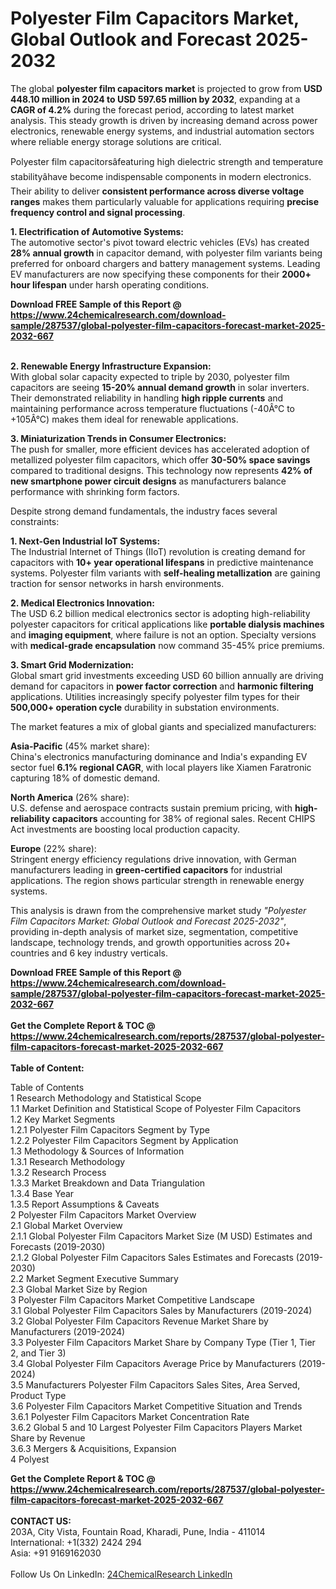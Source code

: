 <h1>Polyester Film Capacitors Market, Global Outlook and Forecast 2025-2032</h1><p>The global <strong>polyester film capacitors market</strong> is projected to grow from <strong>USD 448.10 million in 2024 to USD 597.65 million by 2032</strong>, expanding at a <strong>CAGR of 4.2%</strong> during the forecast period, according to latest market analysis. This steady growth is driven by increasing demand across power electronics, renewable energy systems, and industrial automation sectors where reliable energy storage solutions are critical.</p><p>Polyester film capacitorsâfeaturing high dielectric strength and temperature stabilityâhave become indispensable components in modern electronics. Their ability to deliver <strong>consistent performance across diverse voltage ranges</strong> makes them particularly valuable for applications requiring <strong>precise frequency control and signal processing</strong>.</p><p><strong>1. Electrification of Automotive Systems:</strong><br>
The automotive sector's pivot toward electric vehicles (EVs) has created <strong>28% annual growth</strong> in capacitor demand, with polyester film variants being preferred for onboard chargers and battery management systems. Leading EV manufacturers are now specifying these components for their <strong>2000+ hour lifespan</strong> under harsh operating conditions.</p><div><b>Download FREE Sample of this Report @ 
            <a href="https://www.24chemicalresearch.com/download-sample/287537/global-polyester-film-capacitors-forecast-market-2025-2032-667">
            https://www.24chemicalresearch.com/download-sample/287537/global-polyester-film-capacitors-forecast-market-2025-2032-667</a></b></div><br><p><strong>2. Renewable Energy Infrastructure Expansion:</strong><br>
With global solar capacity expected to triple by 2030, polyester film capacitors are seeing <strong>15-20% annual demand growth</strong> in solar inverters. Their demonstrated reliability in handling <strong>high ripple currents</strong> and maintaining performance across temperature fluctuations (-40Â°C to +105Â°C) makes them ideal for renewable applications.</p><p><strong>3. Miniaturization Trends in Consumer Electronics:</strong><br>
The push for smaller, more efficient devices has accelerated adoption of metallized polyester film capacitors, which offer <strong>30-50% space savings</strong> compared to traditional designs. This technology now represents <strong>42% of new smartphone power circuit designs</strong> as manufacturers balance performance with shrinking form factors.</p><p>Despite strong demand fundamentals, the industry faces several constraints:</p><p><strong>1. Next-Gen Industrial IoT Systems:</strong><br>
The Industrial Internet of Things (IIoT) revolution is creating demand for capacitors with <strong>10+ year operational lifespans</strong> in predictive maintenance systems. Polyester film variants with <strong>self-healing metallization</strong> are gaining traction for sensor networks in harsh environments.</p><p><strong>2. Medical Electronics Innovation:</strong><br>
The USD 6.2 billion medical electronics sector is adopting high-reliability polyester capacitors for critical applications like <strong>portable dialysis machines</strong> and <strong>imaging equipment</strong>, where failure is not an option. Specialty versions with <strong>medical-grade encapsulation</strong> now command 35-45% price premiums.</p><p><strong>3. Smart Grid Modernization:</strong><br>
Global smart grid investments exceeding USD 60 billion annually are driving demand for capacitors in <strong>power factor correction</strong> and <strong>harmonic filtering</strong> applications. Utilities increasingly specify polyester film types for their <strong>500,000+ operation cycle</strong> durability in substation environments.</p><p>The market features a mix of global giants and specialized manufacturers:</p><p><strong>Asia-Pacific</strong> (45% market share):<br>
China's electronics manufacturing dominance and India's expanding EV sector fuel <strong>6.1% regional CAGR</strong>, with local players like Xiamen Faratronic capturing 18% of domestic demand.</p><p><strong>North America</strong> (26% share):<br>
U.S. defense and aerospace contracts sustain premium pricing, with <strong>high-reliability capacitors</strong> accounting for 38% of regional sales. Recent CHIPS Act investments are boosting local production capacity.</p><p><strong>Europe</strong> (22% share):<br>
Stringent energy efficiency regulations drive innovation, with German manufacturers leading in <strong>green-certified capacitors</strong> for industrial applications. The region shows particular strength in renewable energy systems.</p><p>This analysis is drawn from the comprehensive market study <em>"Polyester Film Capacitors Market: Global Outlook and Forecast 2025-2032"</em>, providing in-depth analysis of market size, segmentation, competitive landscape, technology trends, and growth opportunities across 20+ countries and 6 key industry verticals.</p><div><b>Download FREE Sample of this Report @ 
            <a href="https://www.24chemicalresearch.com/download-sample/287537/global-polyester-film-capacitors-forecast-market-2025-2032-667">
            https://www.24chemicalresearch.com/download-sample/287537/global-polyester-film-capacitors-forecast-market-2025-2032-667</a></b></div><br><div><b>Get the Complete Report & TOC @ 
            <a href="https://www.24chemicalresearch.com/reports/287537/global-polyester-film-capacitors-forecast-market-2025-2032-667">
            https://www.24chemicalresearch.com/reports/287537/global-polyester-film-capacitors-forecast-market-2025-2032-667</a></b></div><br>
            <b>Table of Content:</b><p>Table of Contents<br />
1 Research Methodology and Statistical Scope<br />
1.1 Market Definition and Statistical Scope of Polyester Film Capacitors<br />
1.2 Key Market Segments<br />
1.2.1 Polyester Film Capacitors Segment by Type<br />
1.2.2 Polyester Film Capacitors Segment by Application<br />
1.3 Methodology & Sources of Information<br />
1.3.1 Research Methodology<br />
1.3.2 Research Process<br />
1.3.3 Market Breakdown and Data Triangulation<br />
1.3.4 Base Year<br />
1.3.5 Report Assumptions & Caveats<br />
2 Polyester Film Capacitors Market Overview<br />
2.1 Global Market Overview<br />
2.1.1 Global Polyester Film Capacitors Market Size (M USD) Estimates and Forecasts (2019-2030)<br />
2.1.2 Global Polyester Film Capacitors Sales Estimates and Forecasts (2019-2030)<br />
2.2 Market Segment Executive Summary<br />
2.3 Global Market Size by Region<br />
3 Polyester Film Capacitors Market Competitive Landscape<br />
3.1 Global Polyester Film Capacitors Sales by Manufacturers (2019-2024)<br />
3.2 Global Polyester Film Capacitors Revenue Market Share by Manufacturers (2019-2024)<br />
3.3 Polyester Film Capacitors Market Share by Company Type (Tier 1, Tier 2, and Tier 3)<br />
3.4 Global Polyester Film Capacitors Average Price by Manufacturers (2019-2024)<br />
3.5 Manufacturers Polyester Film Capacitors Sales Sites, Area Served, Product Type<br />
3.6 Polyester Film Capacitors Market Competitive Situation and Trends<br />
3.6.1 Polyester Film Capacitors Market Concentration Rate<br />
3.6.2 Global 5 and 10 Largest Polyester Film Capacitors Players Market Share by Revenue<br />
3.6.3 Mergers & Acquisitions, Expansion<br />
4 Polyest</p><div><b>Get the Complete Report & TOC @ 
            <a href="https://www.24chemicalresearch.com/reports/287537/global-polyester-film-capacitors-forecast-market-2025-2032-667">
            https://www.24chemicalresearch.com/reports/287537/global-polyester-film-capacitors-forecast-market-2025-2032-667</a></b></div><br><b>CONTACT US:</b><br>
            203A, City Vista, Fountain Road, Kharadi, Pune, India - 411014<br>
            International: +1(332) 2424 294<br>
            Asia: +91 9169162030 <br><br>
            Follow Us On LinkedIn: <a href="https://www.linkedin.com/company/24chemicalresearch/">24ChemicalResearch LinkedIn</a>